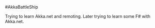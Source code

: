 #AkkaBattleShip

Trying to learn Akka.net and remoting. Later trying to learn some F# with Akka.net.
